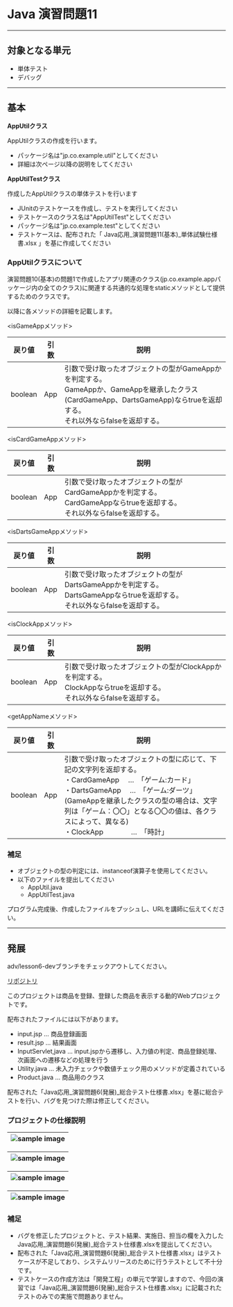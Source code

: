 # Java 演習問題11

---

## 対象となる単元

* 単体テスト
* デバッグ

---

## 基本

**AppUtilクラス**

AppUtilクラスの作成を行います。　　

* パッケージ名は"jp.co.example.util"としてください
* 詳細は次ページ以降の説明をしてください  

**AppUtilTestクラス**

作成したAppUtilクラスの単体テストを行います  

* JUnitのテストケースを作成し、テストを実行してください
* テストケースのクラス名は"AppUtilTest"としてください
* パッケージ名は"jp.co.example.test"としてください
* テストケースは、配布された「 Java応用_演習問題11(基本)_単体試験仕様書.xlsx 」を基に作成してください

### AppUtilクラスについて

演習問題10(基本)の問題1で作成したアプリ関連のクラス(jp.co.example.appパッケージ内の全てのクラス)に関連する共通的な処理をstaticメソッドとして提供するためのクラスです。

以降に各メソッドの詳細を記載します。

<isGameAppメソッド>  

|戻り値|引数|説明|
|-----|----|----|
|boolean|App|引数で受け取ったオブジェクトの型がGameAppかを判定する。<br>GameAppか、GameAppを継承したクラス(CardGameApp、DartsGameApp)ならtrueを返却する。<br>それ以外ならfalseを返却する。|

<isCardGameAppメソッド>  

|戻り値|引数|説明|
|-----|----|----|
|boolean|App|引数で受け取ったオブジェクトの型がCardGameAppかを判定する。<br>CardGameAppならtrueを返却する。<br>それ以外ならfalseを返却する。|

<isDartsGameAppメソッド>  

|戻り値|引数|説明|
|-----|----|----|
|boolean|App|引数で受け取ったオブジェクトの型がDartsGameAppかを判定する。<br>DartsGameAppならtrueを返却する。<br>それ以外ならfalseを返却する。|

<isClockAppメソッド>  

|戻り値|引数|説明|
|-----|----|----|
|boolean|App|引数で受け取ったオブジェクトの型がClockAppかを判定する。<br>ClockAppならtrueを返却する。<br>それ以外ならfalseを返却する。|

<getAppNameメソッド>  

|戻り値|引数|説明|
|-----|----|----|
|boolean|App|引数で受け取ったオブジェクトの型に応じて、下記の文字列を返却する。<br>・CardGameApp　  …　「ゲーム:カード」<br>・DartsGameApp　 …　「ゲーム:ダーツ」<br>(GameAppを継承したクラスの型の場合は、文字列は「ゲーム：〇〇」となる〇〇の値は、各クラスによって、異なる)<br>・ClockApp　　　　…　「時計」

### 補足

* オブジェクトの型の判定には、instanceof演算子を使用してください。
* 以下のファイルを提出してください
  * AppUtil.java
  * AppUtilTest.java

プログラム完成後、作成したファイルをプッシュし、URLを講師に伝えてください。

---

## 発展

adv/lesson6-devブランチをチェックアウトしてください。

[リポジトリ](https://github.com/tc-kishimoto/java-advanced-practice-lesson/tree/adv/lesson6-dev)

このプロジェクトは商品を登録、登録した商品を表示する動的Webプロジェクトです。

配布されたファイルには以下があります。

* input.jsp ... 商品登録画面
* result.jsp ... 結果画面
* InputServlet,java ... input.jspから遷移し、入力値の判定、商品登録処理、次画面への遷移などの処理を行う
* Utility.java ... 未入力チェックや数値チェック用のメソッドが定義されている
* Product.java ... 商品用のクラス

配布された「Java応用_演習問題6(発展)_総合テスト仕様書.xlsx」を基に総合テストを行い、バグを見つけた際は修正してください。

### プロジェクトの仕様説明

|![sample image](https://user-images.githubusercontent.com/88996090/150040675-bad439b0-c577-42c9-87c5-ef47bcc51ba0.png)|
|:-:|

|![sample image](https://user-images.githubusercontent.com/88996090/150041680-dff85510-b1e6-453f-b0e6-72bfd5fc235d.png)|
|:-:|

|![sample image](https://user-images.githubusercontent.com/88996090/150040812-d0fd0b60-194b-4505-a604-3ea0083d8cf5.png)|
|:-:|

|![sample image](https://user-images.githubusercontent.com/88996090/150040865-df9ec604-3d42-4c06-85b4-c9197a3ad08a.png)|
|:-:|

### 補足

* バグを修正したプロジェクトと、テスト結果、実施日、担当の欄を入力したJava応用_演習問題6(発展)_総合テスト仕様書.xlsxを提出してください。
* 配布された「Java応用_演習問題6(発展)_総合テスト仕様書.xlsx」はテストケースが不足しており、システムリリースのために行うテストとして不十分です。
* テストケースの作成方法は「開発工程」の単元で学習しますので、今回の演習では「Java応用_演習問題6(発展)_総合テスト仕様書.xlsx」に記載されたテストのみでの実施で問題ありません。
